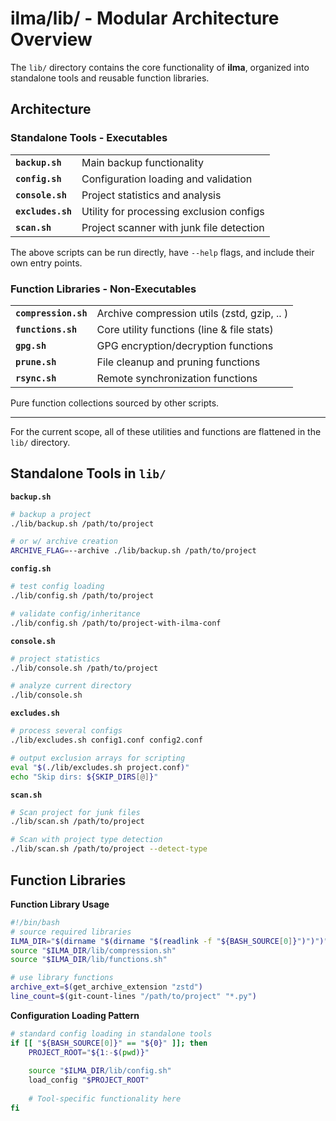 # ilma/lib/ - Modular Architecture Overview

The `lib/` directory contains the core functionality of **ilma**, organized into standalone tools and reusable function libraries.

## Architecture

### Standalone Tools - Executables
|                   |                                          |
|-------------------|------------------------------------------|
| **`backup.sh`**   | Main backup functionality                |
| **`config.sh`**   | Configuration loading and validation     |
| **`console.sh`**  | Project statistics and analysis          |
| **`excludes.sh`** | Utility for processing exclusion configs |
| **`scan.sh`**     | Project scanner with junk file detection |

The above scripts can be run directly, have `--help` flags, and include their own entry points.

### Function Libraries - Non-Executables

|                      |                                             |
|----------------------|---------------------------------------------|
| **`compression.sh`** | Archive compression utils (zstd, gzip, .. ) | 
| **`functions.sh`**   | Core utility functions (line & file stats)  |
| **`gpg.sh`**         | GPG encryption/decryption functions         |
| **`prune.sh`**       |  File cleanup and pruning functions         |
| **`rsync.sh`**       | Remote synchronization functions            |

Pure function collections sourced by other scripts.

---

For the current scope, all of these utilities and functions are flattened in the `lib/` directory.

## Standalone Tools in `lib/`

**`backup.sh`**
```bash
# backup a project
./lib/backup.sh /path/to/project

# or w/ archive creation
ARCHIVE_FLAG=--archive ./lib/backup.sh /path/to/project
```

**`config.sh`**
```bash
# test config loading
./lib/config.sh /path/to/project

# validate config/inheritance
./lib/config.sh /path/to/project-with-ilma-conf
```

**`console.sh`**
```bash
# project statistics
./lib/console.sh /path/to/project

# analyze current directory
./lib/console.sh
```

**`excludes.sh`**
```bash
# process several configs
./lib/excludes.sh config1.conf config2.conf

# output exclusion arrays for scripting
eval "$(./lib/excludes.sh project.conf)"
echo "Skip dirs: ${SKIP_DIRS[@]}"
```

**`scan.sh`**
```bash
# Scan project for junk files
./lib/scan.sh /path/to/project

# Scan with project type detection
./lib/scan.sh /path/to/project --detect-type
```

## Function Libraries

**Function Library Usage**
```bash
#!/bin/bash
# source required libraries
ILMA_DIR="$(dirname "$(dirname "$(readlink -f "${BASH_SOURCE[0]}")")")"
source "$ILMA_DIR/lib/compression.sh"
source "$ILMA_DIR/lib/functions.sh"

# use library functions
archive_ext=$(get_archive_extension "zstd")
line_count=$(git-count-lines "/path/to/project" "*.py")
```

**Configuration Loading Pattern**
```bash
# standard config loading in standalone tools
if [[ "${BASH_SOURCE[0]}" == "${0}" ]]; then
    PROJECT_ROOT="${1:-$(pwd)}"
    
    source "$ILMA_DIR/lib/config.sh"
    load_config "$PROJECT_ROOT"
    
    # Tool-specific functionality here
fi
```
